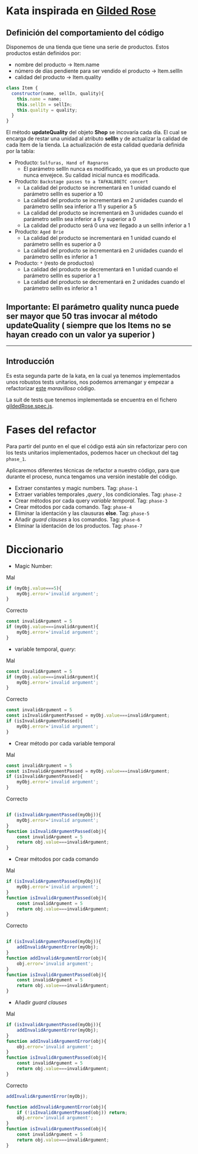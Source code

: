 # Kata inspirada en [Gilded Rose](https://github.com/juancsch/GildedRose-Kata)


## Definición del comportamiento del código

Disponemos de una tienda que tiene una serie de productos. Estos productos están definidos por:
* nombre del producto -> Item.name
* número de días pendiente para ser vendido el producto -> Item.sellIn
* calidad del producto -> Item.quality

```js
class Item {
  constructor(name, sellIn, quality){
    this.name = name;
    this.sellIn = sellIn;
    this.quality = quality;
  }
}
```

El método **updateQuality** del objeto **Shop** se incovaría cada día. El cual se encarga de restar una unidad al atributo **sellIn** y de actualizar la calidad de cada Item de la tienda.
La actualización de esta calidad quedaría definida por la tabla:

* Producto: `Sulfuras, Hand of Ragnaros`
    * El parámetro sellIn nunca es modificado, ya que es un producto que nunca envejece. Su calidad inicial nunca es modificada.
* Producto: `Backstage passes to a TAFKAL80ETC concert`
    * La calidad del producto se incrementará en 1 unidad cuando el parámetro sellIn es superior a 10
    * La calidad del producto se incrementará en 2 unidades cuando el parámetro sellIn sea inferior a 11 y superior a 5
    * La calidad del producto se incrementará en 3 unidades cuando el parámetro sellIn sea inferior a 6 y superior a 0
    * La calidad del producto será 0 una vez llegado a un sellIn inferior a 1
* Producto: `Aged Brie`
    * La calidad del producto se incrementará en 1 unidad cuando el parámetro sellIn es superior a 0
    * La calidad del producto se incrementará en 2 unidades cuando el parámetro sellIn es inferior a 1
* Producto: `*` (resto de productos)
    * La calidad del producto se decrementará en 1 unidad cuando el parámetro sellIn es superior a 1
    * La calidad del producto se decrementará en 2 unidades cuando el parámetro sellIn es inferior a 1

## Importante: El parámetro quality nunca puede ser mayor que 50 tras invocar al método updateQuality ( siempre que los Items no se hayan creado con un valor ya superior )
--- 

## Introducción

Es esta segunda parte de la kata, en la cual ya tenemos implementados unos robustos tests unitarios, nos podemos arremangar y empezar a refactorizar [este](./src/gilded_rose.js) *maravilloso* código.

La suit de tests que tenemos implementada se encuentra en el fichero [gildedRose.spec.js](./spec/gildedRose.spec.js).

# Fases del refactor
Para partir del punto en el que el código está aún sin refactorizar pero con los tests unitarios implementados, podemos hacer un checkout del tag `phase_1`.

Aplicaremos diferentes técnicas de refactor a nuestro código, para que durante el proceso, nunca tengamos una versión inestable del código. 

* Extraer constantes y magic numbers. Tag: `phase-1`
* Extraer variables temporales ,*query* , los condicionales. Tag: `phase-2`
* Crear métodos por cada query *variable temporal*. Tag: `phase-3`
* Crear métodos por cada comando. Tag: `phase-4`
* Eliminar la identación y las clausuras **else**. Tag: `phase-5`
* Añadir *guard clauses* a los comandos. Tag: `phase-6`
* Eliminar la identación de los productos. Tag: `phase-7`

# Diccionario

* Magic Number:

Mal
```js
if (myObj.value===5){
    myObj.error='invalid argument';
}
```
Correcto
```js
const invalidArgument = 5
if (myObj.value===invalidArgument){
    myObj.error='invalid argument';
}
```

* variable temporal, *query*:

Mal
```js
const invalidArgument = 5
if (myObj.value===invalidArgument){
    myObj.error='invalid argument';
}
```
Correcto
```js
const invalidArgument = 5
const isInvalidArgumentPassed = myObj.value===invalidArgument;
if (isInvalidArgumentPassed){
    myObj.error='invalid argument';
}
```
* Crear método por cada variable temporal

Mal
```js
const invalidArgument = 5
const isInvalidArgumentPassed = myObj.value===invalidArgument;
if (isInvalidArgumentPassed){
    myObj.error='invalid argument';
}
```
Correcto
```js

if (isInvalidArgumentPassed(myObj)){
    myObj.error='invalid argument';
}
function isInvalidArgumentPassed(obj){
    const invalidArgument = 5
    return obj.value===invalidArgument;
}
```
* Crear métodos por cada comando

Mal
```js
if (isInvalidArgumentPassed(myObj)){
    myObj.error='invalid argument';
}
function isInvalidArgumentPassed(obj){
    const invalidArgument = 5
    return obj.value===invalidArgument;
}
```
Correcto
```js

if (isInvalidArgumentPassed(myObj)){
    addInvalidArgumentError(myObj);
}
function addInvalidArgumentError(obj){
    obj.error='invalid argument';
}
function isInvalidArgumentPassed(obj){
    const invalidArgument = 5
    return obj.value===invalidArgument;
}
```
* Añadir *guard clauses* 

Mal
```js
if (isInvalidArgumentPassed(myObj)){
    addInvalidArgumentError(myObj);
}
function addInvalidArgumentError(obj){
    obj.error='invalid argument';
}
function isInvalidArgumentPassed(obj){
    const invalidArgument = 5
    return obj.value===invalidArgument;
}
```
Correcto
```js
addInvalidArgumentError(myObj);

function addInvalidArgumentError(obj){
    if (!isInvalidArgumentPassed(obj)) return;
    obj.error='invalid argument';    
}
function isInvalidArgumentPassed(obj){
    const invalidArgument = 5
    return obj.value===invalidArgument;
}
```